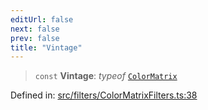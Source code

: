 ```yaml
---
editUrl: false
next: false
prev: false
title: "Vintage"
---
```


> `const` **Vintage**: *typeof* [`ColorMatrix`](/api/fabric/namespaces/filters/classes/colormatrix/)

Defined in: [src/filters/ColorMatrixFilters.ts:38](https://github.com/fabricjs/fabric.js/blob/977f797255d8c56b5b68360b0d45bed33697d2e8/src/filters/ColorMatrixFilters.ts#L38)

